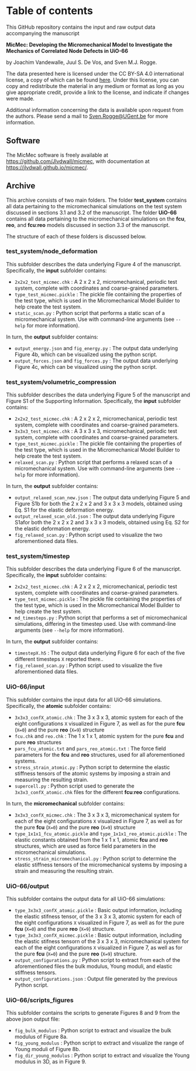 # Table of contents

This GitHub repository contains the input and raw output data accompanying the manuscript

**MicMec: Developing the Micromechanical Model to Investigate the Mechanics of Correlated Node Defects in UiO-66**

by Joachim Vandewalle, Juul S. De Vos, and Sven M.J. Rogge.

The data presented here is licensed under the CC BY-SA 4.0 international license, a copy of which can be found [here](https://creativecommons.org/licenses/by-sa/4.0/). Under this license, you can copy and redistribute the material in any medium or format as long as you give appropriate credit, provide a link to the license, and indicate if changes were made.

Additional information concerning the data is available upon request from the authors. Please send a mail to Sven.Rogge@UGent.be for more information.

## Software

The MicMec software is freely available at https://github.com/Jlvdwall/micmec, with
documentation at https://jlvdwall.github.io/micmec/. 


## Archive

This archive consists of two main folders. The folder **test_system** contains all data pertaining to the micromechanical simulations on the test system discussed in sections 3.1 and 3.2 of the manuscript. The folder **UiO-66** contains all data pertaining to the micromechanical simulations on the **fcu**, **reo**, and **fcu**:**reo** models discussed in section 3.3 of the manuscript. 

The structure of each of these folders is discussed below.

### test_system/node_deformation

This subfolder describes the data underlying Figure 4 of the manuscript. Specifically, the **input** subfolder contains:
- `2x2x2_test_micmec.chk` : 
    A 2 x 2 x 2, micromechanical, periodic test system, complete with coordinates and coarse-grained parameters.
- `type_test_micmec.pickle` : 
    The pickle file containing the properties of the test type, which is used in the Micromechanical Model Builder to help create the test system.
- `static_scan.py` : 
    Python script that performs a static scan of a micromechanical system. Use with command-line arguments (see `--help` for more information).
    
In turn, the **output** subfolder contains:
- `output_energy.json` and `fig_energy.py` :
The output data underlying Figure 4b, which can be visualized using the python script.
- `output_forces.json` and `fig_forces.py` :
The output data underlying Figure 4c, which can be visualized using the python script.

### test_system/volumetric_compression

This subfolder  describes the data underlying Figure 5 of the manuscript and Figure S1 of the Supporting Information. Specifically, the **input** subfolder contains:
- `2x2x2_test_micmec.chk` : 
    A 2 x 2 x 2, micromechanical, periodic test system, complete with coordinates and coarse-grained parameters.
- `3x3x3_test_micmec.chk` : 
    A 3 x 3 x 3, micromechanical, periodic test system, complete with coordinates and coarse-grained parameters.
- `type_test_micmec.pickle` : 
    The pickle file containing the properties of the test type, which is used in the Micromechanical Model Builder to help create the test system.
- `relaxed_scan.py` : 
    Python script that performs a relaxed scan of a micromechanical system. Use with command-line arguments (see `--help` for more information).
    
In turn, the **output** subfolder contains:
- `output_relaxed_scan_new.json` :
The output data underlying Figure 5 and Figure S1b for both the 2 x 2 x 2 and 3 x 3 x 3 models, obtained using Eq. S1 for the elastic deformation energy.
- `output_relaxed_scan_old.json` :
The output data underlying Figure S1afor both the 2 x 2 x 2 and 3 x 3 x 3 models, obtained using Eq. S2 for the elastic deformation energy.
- `fig_relaxed_scan.py` :
Python script used to visualize the two aforementioned data files.

### test_system/timestep
This subfolder describes the data underlying Figure 6 of the manuscript. Specifically, the **input** subfolder contains:
- `2x2x2_test_micmec.chk` : 
    A 2 x 2 x 2, micromechanical, periodic test system, complete with coordinates and coarse-grained parameters.
- `type_test_micmec.pickle` : 
    The pickle file containing the properties of the test type, which is used in the Micromechanical Model Builder to help create the test system.
- `md_timesteps.py` : 
    Python script that performs a set of micromechanical simulations, differing in the timestep used. Use with command-line arguments (see `--help` for more information).

In turn, the **output** subfolder contains:
- `timestepX.h5` :
The output data underlying Figure 6 for each of the five different timesteps `X` reported there..
- `fig_relaxed_scan.py` :
Python script used to visualize the five aforementioned data files.

### UiO-66/input
This subfolder contains the input data for all UiO-66 simulations. Specifically, the **atomic** subfolder contains:
- `3x3x3_confX_atomic.chk` :
 The 3 x 3 x 3, atomic system for each of the eight configurations `X` visualized in Figure 7, as well as for the pure **fcu** (`X=0`) and the pure **reo** (`X=9`) structure
 - `fcu.chk` and `reo.chk` :
 The 1 x 1 x 1, atomic system for the pure **fcu** and pure **reo** structures
 - `pars_fcu_atomic.txt` and `pars_reo_atomic.txt` :
 The force field parameters for the **fcu** and **reo** structures, used for all aforementioned systems.
 - `stress_strain_atomic.py` :
 Python script to determine the elastic stiffness tensors of the atomic systems by imposing a strain and measuring the resulting strain.
 - `supercell.py` :
 Python script used to generate the `3x3x3_confX_atomic.chk` files for the different **fcu**:**reo** configurations. 
 
In turn, the **micromechanical** subfolder contains:
- `3x3x3_confX_micmec.chk` :
 The 3 x 3 x 3, micromechanical system for each of the eight configurations `X` visualized in Figure 7, as well as for the pure **fcu** (`X=0`) and the pure **reo** (`X=9`) structure
 - `type_1x1x1_fcu_atomic.pickle` and `type_1x1x1_reo_atomic.pickle` :
 The elastic constants obtained from the 1 x 1 x 1, atomic **fcu** and **reo** structures, which are used as force field parameters in the micromechanical simulations.
 - `stress_strain_micromechanical.py` :
 Python script to determine the elastic stiffness tensors of the micromechanical systems by imposing a strain and measuring the resulting strain.
 
### UiO-66/output
 
 This subfolder contains the output data for all UiO-66 simulations:
 - `type_3x3x3_confX_atomic.pickle` :
Basic output information, including the elastic stifness tensor, of the 3 x 3 x 3, atomic system for each of the eight configurations `X` visualized in Figure 7, as well as for the pure **fcu** (`X=0`) and the pure **reo** (`X=9`) structure.
 - `type_3x3x3_confX_micmec.pickle` :
Basic output information, including the elastic stifness tensorn of the 3 x 3 x 3, micromechanical system for each of the eight configurations `X` visualized in Figure 7, as well as for the pure **fcu** (`X=0`) and the pure **reo** (`X=9`) structure.
- `output_configurations.py` :
Python script to extract from each of the aforementioned files the bulk modulus, Young moduli, and elastic stiffness tensors.
-  `output_configurations.json` :
Output file generated by the previous Python script.

### UiO-66/scripts_figures

This subfolder contains the scripts to generate Figures 8 and 9 from the above json output file:
- `fig_bulk_modulus` :
Python script to extract and visualize the bulk modulus of Figure 8a.
- `fig_young_modulus` :
Python script to extract and visualize the range of Young moduli of Figure 8b.
- `fig_dir_young_modulus` :
Python script to extract and visualize the Young modulus in 3D, as in Figure 9.
